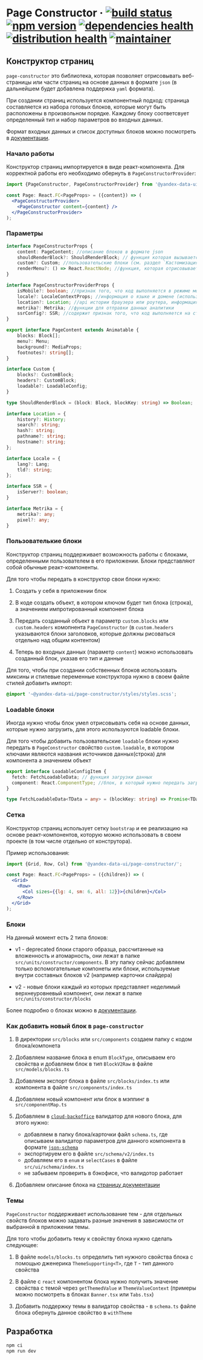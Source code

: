 # Page Constructor &middot; [![build status](<https://teamcity.yandex-team.ru/app/rest/builds/buildType:(DataUI_Instruments_Common_BuildAndDeploy)/statusIcon.svg>)](https://teamcity.yandex-team.ru/viewType.html?buildTypeId=DataUI_Instruments_Common_BuildAndDeploy) [![npm version](https://badger.yandex-team.ru/npm/@yandex-data-ui/page-constructor/version.svg)](https://npm.yandex-team.ru/@yandex-data-ui/page-constructor) [![dependencies health](https://badger.yandex-team.ru/oko/repo/data-ui/page-constructor/health.svg)](https://oko.yandex-team.ru/repo/data-ui/common) [![distribution health](https://badger.yandex-team.ru/oko/pkg/@yandex-data-ui/common/health.svg)](https://oko.yandex-team.ru/pkg/@yandex-data-ui/common) [![maintainer](https://badger.yandex-team.ru/custom/[Maintainer]/[vladvlad][f5a522]/badge.svg)](https://staff.yandex-team.ru/vladvlad)

[comment]: <> (//TODO: Поменять ссылыку на иконку)

## Конструктор страниц

`page-constructor` это библиотека, которая позволяет отрисовывать веб-страницы или части страниц на основе данных в формате `json` (в дальнейшем будет добавлена поддержка `yaml` формата).

При создании страниц используется компонентный подход: страница составляется из набора готовых блоков, которые могут быть расположены в произвольном порядке. Каждому блоку соответсвует определенный тип и набор параметров во входных данных.

Формат входных данных и список доступных блоков можно посмотреть в [документации](https://github.yandex-team.ru/data-ui/cloud-backoffice/wiki/Страницы).

### Начало работы

Конструктор страниц импортируется в виде реакт-компонента. Для корректной работы его необходимо обернуть в `PageConstructorProvider`:

```jsx
import {PageConstructor, PageConstructorProvider} from '@yandex-data-ui/page-constructor';

const Page: React.FC<PageProps> = ({content}) => (
  <PageConstructorProvider>
    <PageConstructor content={content} />
  </PageConstructorProvider>
);
```

### Параметры

```typescript
interface PageConstructorProps {
    content: PageContent; //описание блоков в формате json
    shouldRenderBlock?: ShouldRenderBlock; // функция которая вызывается при отрисовке каждого блока и позволяет задавать условия его отображения
    custom?: Custom; //пользовательские блоки (см. раздел `Кастомизация`)
    renderMenu?: () => React.ReactNode; //функция, которая отрисовывает меню страницы с навигацией (планируется добавить отрисовку варианта меню по умолчанию)
}

interface PageConstructorProviderProps {
    isMobile?: boolean; //признак того, что код выполняется в режиме мобильного устройства
    locale?: LocaleContextProps; //информация о языке и домене (используется при генерации и оформлении ссылок)
    location?: Location; //api истории браузера или роутера, информация о url страницы
    metrika?: Metrika; //функции для отправки данных аналитики
    ssrConfig?: SSR; //содержит признак того, что код выполняется на стороне сервера
}

export interface PageContent extends Animatable {
    blocks: Block[];
    menu?: Menu;
    background?: MediaProps;
    footnotes?: string[];
}

interface Custom {
    blocks?: CustomBlock;
    headers?: CustomBlock;
    loadable?: LoadableConfig;
}

type ShouldRenderBlock = (block: Block, blockKey: string) => Boolean;

interface Location = {
    history?: History;
    search?: string;
    hash?: string;
    pathname?: string;
    hostname?: string;
};

interface Locale = {
    lang?: Lang;
    tld?: string;
};

interface SSR = {
    isServer?: boolean;
}

interface Metrika = {
    metrika?: any;
    pixel?: any;
}

```

### Пользователькие блоки

Конструктор страниц поддерживает возможность работы с блоками, определенными пользователем в его приложении. Блоки представляют собой обычные реакт-компоненты.

Для того чтобы передать в конструктор свои блоки нужно:

1. Создать у себя в приложении блок

2. В коде создать объект, в котором ключом будет тип блока (строка), а значением импротированный компонент блока

3. Передать созданный объект в параметр `custom.blocks` или `custom.headers` комопнента `PageConstructor` (в `custom.headers` указываются блоки заголовков, которые должны рисоваться отдельно над общим контентом)

4. Теперь во входных данных (параметр `content`) можно использовать созданный блок, указав его тип и данные

Для того, чтобы при создании собственных блоков использовать миксины и стилевые переменные конструктора нужно в своем файле стилей добавить импорт:

```css
@import '~@yandex-data-ui/page-constructor/styles/styles.scss';
```

### Loadable блоки

Иногда нужно чтобы блок умел отрисовывать себя на основе данных, которые нужно загрузить, для этого используются loadable блоки.

Для того чтобы добавить пользовательские `loadable` блоки нужно передать в `PageConstructor` свойство `custom.loadable`, в котором ключами являются названия источников данных(строка) для компонента а значением объект

```typescript
export interface LoadableConfigItem {
  fetch: FetchLoadableData; // функция загрузки данных
  component: React.ComponentType; //блок, в который нужно передать загруженные данные
}

type FetchLoadableData<TData = any> = (blockKey: string) => Promise<TData>;
```

### Сетка

Конструктор страниц использует сетку `bootstrap` и ее реализацию на основе реакт-компонентов, которую можно использовать в своем проекте (в том числе отдельно от конструтора).

Пример использования:

```jsx
import {Grid, Row, Col} from '@yandex-data-ui/page-constructor/';

const Page: React.FC<PageProps> = ({children}) => (
  <Grid>
    <Row>
      <Col sizes={{lg: 4, sm: 6, all: 12}}>{children}</Col>
    </Row>
  </Grid>
);
```

### Блоки

На данный момент есть 2 типа блоков:

- v1 - deprecated блоки старого образца, рассчитанные на вложенность и атомарность, они лежат в папке `src/units/constructor/components`. В эту папку сейчас добавляем только вспомогательные компонеты или блоки, используемые внутри составных блоков v2 (например карточки слайдера)

- v2 - новые блоки каждый из которых представляет неделимый верхнеуровневый компонент, они лежат в папке `src/units/constructor/blocks`

Более подробно о блоках можно в [документации](https://github.yandex-team.ru/data-ui/cloud-backoffice/wiki/Страницы).

### Как добавить новый блок в `page-constructor`

1. В директории `src/blocks` или `src/components` создаем папку с кодом блока/компонета

2. Добавляем название блока в enum `BlockType`, описываем его свойства и добавляем блок в тип `BlockV2Raw` в файле `src/models/blocks.ts`

3. Добавляем экспорт блока в файле `src/blocks/index.ts` или компонента в файле `src/components/index.ts`

4. Добавляем новый компонент или блок в мэппинг в `src/componentMap.ts`

5. Добавляем в [`cloud-backoffice`](https://github.yandex-team.ru/data-ui/cloud-backoffice) валидатор для нового блока, для этого нужно:

   - добавляем в папку блока/карточки файл `schema.ts`, где описываем валидатор параметров для данного компонента в формате [`json-schema`](http://json-schema.org/)
   - экспортируем его в файле `src/schema/v2/index.ts`
   - добавляем его в `enum` и `selectCases` в файле `src/ui/schema/index.ts`
   - не забываем проверить в бэкофисе, что валидотор работает

6. Добавляем описание блока на [страницу документации](https://github.yandex-team.ru/data-ui/cloud-backoffice/wiki/Страницы)

### Темы

`PageConstructor` поддерживает использование тем - для отдельных свойств блоков можно задавать разные значения в зависимости от выбранной в приложении темы.

Для того чтобы добавить тему к свойству блока нужно сделать следующее:

1. В файле `models/blocks.ts` определить тип нужного свойства блока с помощью дженерика `ThemeSupporting<T>`, где `T` - тип данного свойства

2. В файле с `react` компонентом блока нужно получить значение свойства с темой через `getThemedValue` и `ThemeValueContext` (примеры можно посмотреть в блоках `Banner.tsx` или `Tabs.tsx`)

3. Добавить поддержку темы в валидатор свойства - в `schema.ts` файле блока обернуть данное свойство в `withTheme`

## Разработка

```bash
npm ci
npm run dev
```
